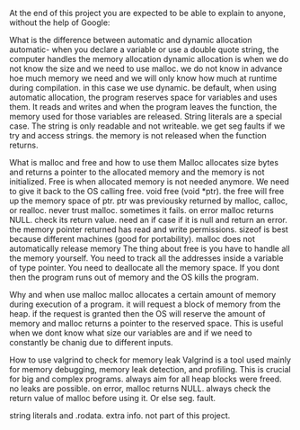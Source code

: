 At the end of this project you are expected to be able to explain to anyone, without the help of Google:

What is the difference between automatic and dynamic allocation
automatic- when you declare a variable or use a double quote string, the computer handles the memory allocation
dynamic allocation is when we do not know the size and we need to use malloc. we do not know in advance hoe much memory we need and we will only know how much at runtime during compilation. in this case we use dynamic. 
be default, when using automatic allocation, the program reserves space for variables and uses them. It reads and writes and when the program leaves the function, the memory used for those variables are released. String literals are a special case. The string is only readable and not writeable. we get seg faults if we try and access strings. the memory is not released when the function returns. 

What is malloc and free and how to use them
Malloc allocates size bytes and returns a pointer to the allocated memory and the memory is not initialized. Free is when allocated memory is not needed anymore. We need to give it back to the OS calling free.
void free (void *ptr). the free will free up the memory space of ptr. ptr was previousky returned by malloc, calloc, or realloc. never trust malloc. sometimes it fails. on error malloc returns NULL. check its return value. need an if case if it is null and return an error. the memory pointer returned has read and write permissions. sizeof is best because different machines (good for portability).  malloc does not automatically release memory
The thing about free is you have to handle all the memory yourself. You need to track all the addresses inside a variable of type pointer. You need to deallocate all the memory space. If you dont then the program runs out of memory and the OS kills the program. 

Why and when use malloc
malloc allocates a certain amount of memory during execution of a program. it will request a block of memory from the heap. if the request is granted then the OS will reserve the amount of memory and malloc returns a pointer to the reserved space. This is useful when we dont know what size our variables are and if we need to constantly be chanig due to different inputs. 

How to use valgrind to check for memory leak
Valgrind is a tool used mainly for memory debugging, memory leak detection, and profiling. This is crucial for big and complex programs. always aim for all heap blocks were freed. no leaks are possible. on error, malloc returns NULL. always check the return value of malloc before using it. Or else seg. fault. 


string literals and .rodata. extra info. not part of this project.

